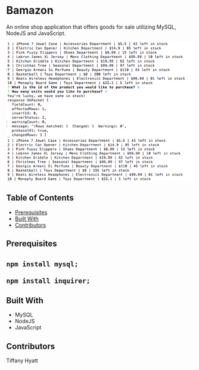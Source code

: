 # Bamazon
An online shop application that offers goods for sale utilizing MySQL, NodeJS and JavaScript.

<img src="https://github.com/trenette12/Bamazon/blob/master/Screen%20Shot%202017-05-03%20at%209.04.25%20PM.png">
<img src="https://github.com/trenette12/Bamazon/blob/master/Screen%20Shot%202017-05-03%20at%209.06.05%20PM.png">

<h2>Table of Contents</h2>
<ul>
<li><a href="#pre">Prerequisites</a></li>
<li><a href="#built">Built With</a></li>
<li><a href="contribute">Contributors</a></li>
</ul>

<h2><a name="pre">Prerequisites</a><h2>

<pre><code>npm install mysql;</code></pre>
<pre><code>npm install inquirer;</code></pre>

<h2><a name="built">Built With</a></h2>
<ul>
<li>MySQL</li>
<li>NodeJS</li>
<li>JavaScript</li>
</ul>

<h2><a name="contribute">Contributors</a></h2>
Tiffany Hyatt
